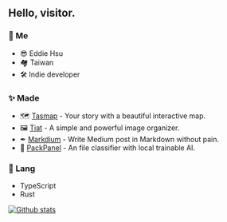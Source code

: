 ## Hello, visitor. 

### 🐶 Me
* 😎 Eddie Hsu
* 🏘 Taiwan
* 🛠 Indie developer

### ✨ Made
* 🗺️ [Tasmap](https://tasmap.app/) - Your story with a beautiful interactive map.
* 🖼 [Tiat](https://tiat.app/) - A simple and powerful image organizer.
* ✒ [Markdium](https://markdium.dev/) - Write Medium post in Markdown without pain.
* 🎃 [PackPanel](https://packpanel.island68.dev/) - An file classifier with local trainable AI.

### 🤳 Lang
* TypeScript
* Rust

[![Github stats](https://github-readme-stats.vercel.app/api?username=apolkingg8&count_private=true&show_icons=true&theme=dracula)](https://github.com/apolkingg8)
